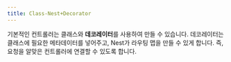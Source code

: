 ```yaml
---
title: Class-Nest+Decorator
---
```

기본적인 컨트롤러는 클래스와 **데코레이터**를 사용하여 만들 수 있습니다. 데코레이터는 클래스에 필요한 메타데이터를 넣어주고, Nest가 라우팅 맵을 만들 수 있게 합니다. 즉, 요청을 알맞은 컨트롤러에 연결할 수 있도록 합니다.